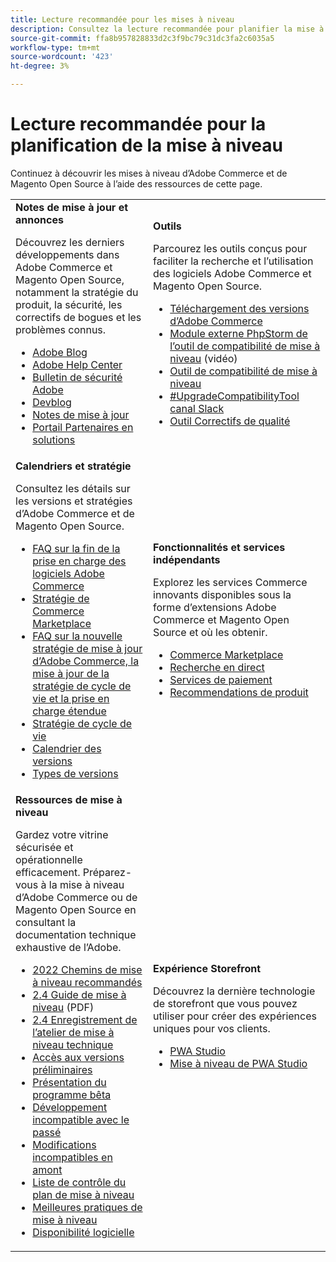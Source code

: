 ```yaml
---
title: Lecture recommandée pour les mises à niveau
description: Consultez la lecture recommandée pour planifier la mise à niveau d’Adobe Commerce ou de Magento Open Source.
source-git-commit: ffa8b957828833d2c3f9bc79c31dc3fa2c6035a5
workflow-type: tm+mt
source-wordcount: '423'
ht-degree: 3%

---
```



# Lecture recommandée pour la planification de la mise à niveau

Continuez à découvrir les mises à niveau d’Adobe Commerce et de Magento Open Source à l’aide des ressources de cette page.

<table>
  <tbody>
    <tr>
      <td><strong>Notes de mise à jour et annonces</strong>
        <p>Découvrez les derniers développements dans Adobe Commerce et Magento Open Source, notamment la stratégie du produit, la sécurité, les correctifs de bogues et les problèmes connus.</p>
          <ul>
            <li><a href="https://blog.adobe.com/">Adobe Blog</a></li>
            <li><a href="https://support.magento.com/hc/en-us">Adobe Help Center</a></li>
            <li><a href="https://helpx.adobe.com/security/products/magento/apsb22-12.html">Bulletin de sécurité Adobe</a></li>
            <li><a href="https://community.magento.com/t5/Magento-DevBlog/bg-p/devblog">Devblog</a></li>
            <li><a href="https://devdocs.magento.com/guides/v2.4/release-notes/bk-release-notes.html">Notes de mise à jour</a></li>
            <li><a href="https://solutionpartners.adobe.com/solution-partners.html">Portail Partenaires en solutions</a></li>
          </ul>
        </td>
      <td><strong>Outils</strong>
        <p>Parcourez les outils conçus pour faciliter la recherche et l’utilisation des logiciels Adobe Commerce et Magento Open Source.</p>
          <ul>
            <li><a href="https://magento.com/tech-resources/downloads">Téléchargement des versions d’Adobe Commerce</li>
            <li><a href="https://experienceleague.adobe.com/docs/commerce-learn/tutorials/uct-phpstorm.html?lang=en">Module externe PhpStorm de l’outil de compatibilité de mise à niveau</a> (vidéo)</li>
            <li><a href="../upgrade-compatibility-tool/overview.md">Outil de compatibilité de mise à niveau</a></li>
            <li><a href="https://magentocommeng.slack.com/archives/C019Y143U9F">#UpgradeCompatibilityTool canal Slack</a></li>
            <li><a href="https://experienceleague.adobe.com/docs/commerce-operations/tools/quality-patches-tool/usage.html">Outil Correctifs de qualité</a></li>
          </ul>
      </td>
    </tr>
    <tr>
      <td><strong>Calendriers et stratégie</strong>
        <p>Consultez les détails sur les versions et stratégies d’Adobe Commerce et de Magento Open Source.</p>
          <ul>
            <li><a href="https://support.magento.com/hc/en-us/articles/4965909814797-Adobe-Commerce-Software-End-of-Support-FAQ">FAQ sur la fin de la prise en charge des logiciels Adobe Commerce</a></li>
            <li><a href="https://marketplacesupport.magento.com/hc/en-us/articles/4413722432653">Stratégie de Commerce Marketplace</a></li>
            <li><a href="https://support.magento.com/hc/en-us/articles/4409421516301-FAQ-for-New-Adobe-Commerce-Release-Strategy-and-Updated-Lifecycle-Policy">FAQ sur la nouvelle stratégie de mise à jour d’Adobe Commerce, la mise à jour de la stratégie de cycle de vie et la prise en charge étendue</a></li>
            <li><a href="https://www.adobe.com/content/dam/cc/en/legal/terms/enterprise/pdfs/Adobe-Commerce-Software-Lifecycle-Policy.pdf">Stratégie de cycle de vie</a></li>
            <li><a href="https://devdocs.magento.com/release/">Calendrier des versions</a></li>
            <li><a href="https://devdocs.magento.com/release/policy/">Types de versions</a></li>
          </ul>
        </td>
      <td><strong>Fonctionnalités et services indépendants</strong>
        <p>Explorez les services Commerce innovants disponibles sous la forme d’extensions Adobe Commerce et Magento Open Source et où les obtenir.</p>
          <ul>
            <li><a href="https://marketplace.magento.com/">Commerce Marketplace</a></li>
            <li><a href="https://marketplace.magento.com/magento-live-search.html">Recherche en direct</a></li>
            <li><a href="https://marketplace.magento.com/magento-payment-services.html">Services de paiement</a></li>
            <li><a href="https://marketplace.magento.com/magento-product-recommendations.html">Recommendations de produit</a></li>
          </ul>
      </td>
    </tr>
    <tr>
      <td><strong>Ressources de mise à niveau</strong>
        <p>Gardez votre vitrine sécurisée et opérationnelle efficacement. Préparez-vous à la mise à niveau d’Adobe Commerce ou de Magento Open Source en consultant la documentation technique exhaustive de l’Adobe.</p>
          <ul>
            <li><a href="recommended-upgrade-paths-2022.md">2022 Chemins de mise à niveau recommandés</a></li>
            <li><a href="../../assets/upgrade-guide/adobe-commerce-2-4-upgrade-guide.pdf">2.4 Guide de mise à niveau</a> (PDF)</li>
            <li><a href="https://experienceleague.adobe.com/docs/commerce-learn/tutorials/upgrade-workshop.html?lang=en">2.4 Enregistrement de l’atelier de mise à niveau technique</a></li>
            <li><a href="https://support.magento.com/hc/en-us/articles/360034120932">Accès aux versions préliminaires</a></li>
            <li><a href="https://devdocs.magento.com/release/beta-program.html">Présentation du programme bêta</a></li>
            <li><a href="https://developer.adobe.com/commerce/contributor/guides/code-contributions/backward-compatibility-policy/">Développement incompatible avec le passé</a></li>
            <li><a href="https://devdocs.magento.com/guides/v2.4/release-notes/backward-incompatible-changes/index.html">Modifications incompatibles en amont</a></li>
            <li><a href="https://support.magento.com/hc/en-us/articles/360057968951-Upgrade-plan-checklist-for-Adobe-Commerce">Liste de contrôle du plan de mise à niveau</a></li>
            <li><a href="../prepare/best-practices.md">Meilleures pratiques de mise à niveau</a></li>
            <li><a href="https://devdocs.magento.com/release/availability.html">Disponibilité logicielle</a></li>
          </ul>
      </td>
      <td><strong>Expérience Storefront</strong>
        <p>Découvrez la dernière technologie de storefront que vous pouvez utiliser pour créer des expériences uniques pour vos clients.</p>
          <ul>
            <li><a href="https://developer.adobe.com/commerce/pwa-studio/">PWA Studio</a></li>
            <li><a href="https://developer.adobe.com/commerce/pwa-studio/guides/upgrading-versions">Mise à niveau de PWA Studio</a></li>
          </ul>
      </td>
    </tr>
  </tbody>
</table>